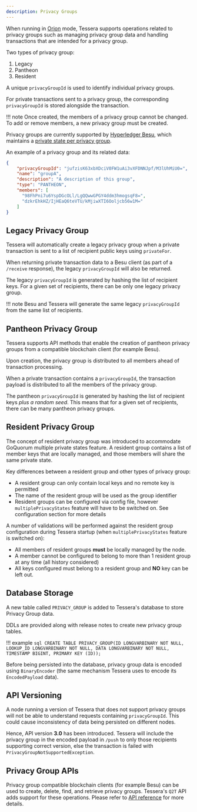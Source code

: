 ```yaml
---
description: Privacy Groups
---
```



When running in [Orion](../HowTo/Configure/Tessera.md#orion-mode) mode, Tessera supports operations related to privacy groups such as managing privacy group data and handling transactions that are intended for a privacy group.

Two types of privacy group:

1. Legacy
2. Pantheon
3. Resident

A unique `privacyGroupId` is used to identify individual privacy groups.

For private transactions sent to a privacy group, the  corresponding `privacyGroupId` is stored alongside the transaction.

!!! note
    Once created, the members of a privacy group cannot be changed. To add or remove members, a new privacy group must be created.

Privacy groups are currently supported by [Hyperledger Besu](https://besu.hyperledger.org/en/stable/),
which maintains a [private state per privacy group](https://besu.hyperledger.org/en/stable/Concepts/Privacy/Privacy-Groups/).

An example of a privacy group and its related data:

```json
{
    "privacyGroupId": "jufzisK63xbXDciV0FW1uAi3vXFDNNJpf/M3lUhMiU0=",
    "name": "groupA",
    "description": "A description of this group",
    "type": "PANTHEON",
    "members": [
      "98FhPni7u6YspDGcOLl/LgQQwwGPGY4ddm3hmogsqF8=",
      "dzkrEhkHZ/IjHEaQ6teVTU/kMjiwXTI6Ooljcb56w1M="
    ]
}
```

## Legacy Privacy Group

Tessera will automatically create a legacy privacy group when a private transaction is sent to a list of recipient public keys using `privateFor`.

When returning private transaction data to a Besu client (as part of a `/receive` response), the legacy `privacyGroupId` will also be returned.

The legacy `privacyGroupId` is generated by hashing the list of recipient keys. For a given set of recipients, there can be only one legacy privacy group.

!!! note
    Besu and Tessera will generate the same legacy `privacyGroupId` from the same list of recipients.

## Pantheon Privacy Group

Tessera supports API methods that enable the creation of pantheon privacy groups from a compatible blockchain client (for example Besu).

Upon creation, the privacy group is distributed to all members ahead of transaction processing.

When a private transaction contains a `privacyGroupId`, the transaction payload is distributed to all the members of the privacy group.

The pantheon `privacyGroupId` is generated by hashing the list of recipient keys *plus a random seed*. This means that for a given set of recipients, there can be many pantheon privacy groups.

## Resident Privacy Group

The concept of resident privacy group was introduced to accommodate GoQuorum multiple private states feature. A resident group contains a list of member keys that are locally managed, and those members will share the same private state.

Key differences between a resident group and other types of privacy group:

* A resident group can only contain local keys and no remote key is permitted
* The name of the resident group will be used as the group identifier
* Resident groups can be configured via config file, however `multiplePrivacyStates` feature will have to be switched on. See configuration section for more details

A number of validations will be performed against the resident group configuration during Tessera startup (when `multiplePrivacyStates` feature is switched on):

* All members of resident groups **must** be locally managed by the node.
* A member cannot be configured to belong to more than 1 resident group at any time (all history considered)
* All keys configured must belong to a resident group and **NO** key can be left out.

## Database Storage

A new table called `PRIVACY_GROUP` is added to Tessera's database to store Privacy Group data.

DDLs are provided along with release notes to create new privacy group tables.

!!! example
    ```sql
    CREATE TABLE PRIVACY_GROUP(ID LONGVARBINARY NOT NULL, LOOKUP_ID LONGVARBINARY NOT NULL, DATA LONGVARBINARY NOT NULL, TIMESTAMP BIGINT, PRIMARY KEY (ID));
    ```

Before being persisted into the database, privacy group data is encoded using `BinaryEncoder` (the same mechanism Tessera uses to encode its `EncodedPayload` data).

## API Versioning

A node running a version of Tessera that does not support privacy groups will not be able to understand requests containing `privacyGroupId`.  This could cause inconsistency of data being persisted on different nodes.

Hence, API version **3.0** has been introduced. Tessera will include the privacy group in the encoded payload in `/push` to only those recipients supporting correct version, else the transaction is failed with `PrivacyGroupNotSupportedException`.

## Privacy Group APIs

Privacy group compatible blockchain clients (for example Besu) can be used to create, delete, find, and retrieve privacy groups. Tessera's `Q2T` API adds support for these operations. Please refer to [API reference](https://consensys.github.io/doc.tessera/) for more details.
